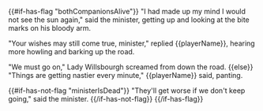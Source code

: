 {{#if-has-flag "bothCompanionsAlive"}}
"I had made up my mind I would not see the sun again," said the minister, getting up and looking at the bite marks on his bloody arm.

"Your wishes may still come true, minister," replied {{playerName}}, hearing more howling and barking up the road.

"We must go on," Lady Willsbourgh screamed from down the road.
{{else}}
"Things are getting nastier every minute," {{playerName}} said, panting.

{{#if-has-not-flag "ministerIsDead"}}
"They'll get worse if we don't keep going," said the minister.
{{/if-has-not-flag}}
{{/if-has-flag}}
